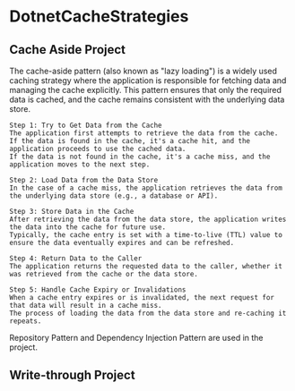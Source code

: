 # DotnetCacheStrategies

## Cache Aside Project

The cache-aside pattern (also known as "lazy loading") is a widely used caching strategy where the application is responsible for fetching data and managing the cache explicitly. This pattern ensures that only the required data is cached, and the cache remains consistent with the underlying data store.

```
Step 1: Try to Get Data from the Cache
The application first attempts to retrieve the data from the cache.
If the data is found in the cache, it's a cache hit, and the application proceeds to use the cached data.
If the data is not found in the cache, it's a cache miss, and the application moves to the next step.

Step 2: Load Data from the Data Store
In the case of a cache miss, the application retrieves the data from the underlying data store (e.g., a database or API).

Step 3: Store Data in the Cache
After retrieving the data from the data store, the application writes the data into the cache for future use.
Typically, the cache entry is set with a time-to-live (TTL) value to ensure the data eventually expires and can be refreshed.

Step 4: Return Data to the Caller
The application returns the requested data to the caller, whether it was retrieved from the cache or the data store.

Step 5: Handle Cache Expiry or Invalidations
When a cache entry expires or is invalidated, the next request for that data will result in a cache miss.
The process of loading the data from the data store and re-caching it repeats.
```

Repository Pattern and Dependency Injection Pattern are used in the project.

## Write-through Project


